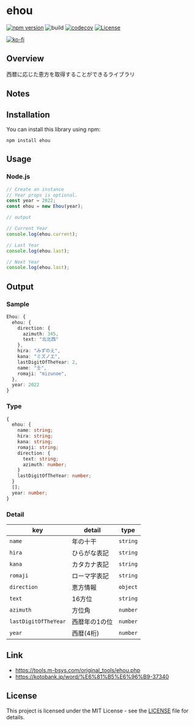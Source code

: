 # ehou

[![npm version](https://badge.fury.io/js/ehou.svg)](https://badge.fury.io/js/ehou)
![build](https://github.com/ryohidaka/ehou/workflows/Build/badge.svg)
[![codecov](https://codecov.io/gh/ryohidaka/ehou/graph/badge.svg?token=2HWFIEVJTU)](https://codecov.io/gh/ryohidaka/ehou)
[![License](https://img.shields.io/badge/license-MIT-blue.svg)](https://opensource.org/licenses/MIT)

[![ko-fi](https://ko-fi.com/img/githubbutton_sm.svg)](https://ko-fi.com/B0B6TVH92)

## Overview

西暦に応じた恵方を取得することができるライブラリ

## Notes

## Installation

You can install this library using npm:

```shell
npm install ehou
```

## Usage

### Node.js

```ts
// Create an instance
// Year props is optional.
const year = 2022;
const ehou = new Ehou(year);

// output

// Current Year
console.log(ehou.current);

// Last Year
console.log(ehou.last);

// Next Year
console.log(ehou.last);
```

## Output

### Sample

```ts
Ehou: {
  ehou: {
    direction: {
      azimuth: 345,
      text: "北北西"
    },
    hira: "みずのえ",
    kana: "ミズノエ",
    lastDigitOfTheYear: 2,
    name: "壬",
    romaji: "mizunoe",
  },
  year: 2022
}

```

### Type

```ts
{
  ehou: {
    name: string;
    hira: string;
    kana: string;
    romaji: string;
    direction: {
      text: string;
      azimuth: number;
    }
    lastDigitOfTheYear: number;
  }
  [];
  year: number;
}
```

### Detail

| key                  | detail        | type     |
| -------------------- | ------------- | -------- |
| `name`               | 年の十干      | `string` |
| `hira`               | ひらがな表記  | `string` |
| `kana`               | カタカナ表記  | `string` |
| `romaji`             | ローマ字表記  | `string` |
| `direction`          | 恵方情報      | `object` |
| `text`               | 16方位        | `string` |
| `azimuth`            | 方位角        | `number` |
| `lastDigitOfTheYear` | 西暦年の1の位 | `number` |
| `year`               | 西暦(4桁)     | `number` |

## Link

- https://tools.m-bsys.com/original_tools/ehou.php
- https://kotobank.jp/word/%E6%81%B5%E6%96%B9-37340

## License

This project is licensed under the MIT License - see the [LICENSE](LICENSE) file for details.
